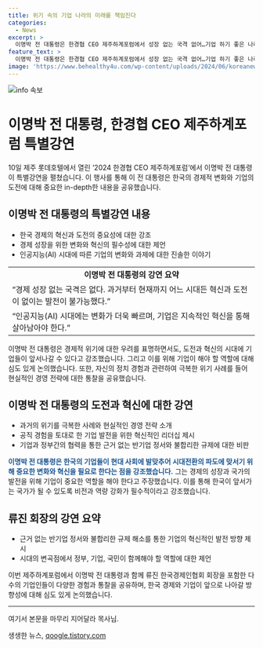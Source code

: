 ```yaml
---
title: 위기 속의 기업 나라의 미래를 책임진다
categories:
  - News
excerpt: >
  이명박 전 대통령은 한경협 CEO 제주하계포럼에서 성장 없는 국격 없어…기업 하기 좋은 나라 만들어야라는 강연을 했다. 그는 혁신과 도전의 중요성을 강조하며, 경제 성장이 국격을 결정짓는다고 강조했다. 또한 AI 시대에 빠르게 변화하는 환경을 강조하면서, 공직 시절을 돌아보며 불행했다는 반성도 전했다. 함영주 하나금융지주 회장, 신현우 한화에어로스페이스 사장, 배경훈 LG AI연구원장 등이 이번 포럼에서 연사로 나설 예정이다.
feature_text: >
  이명박 전 대통령은 한경협 CEO 제주하계포럼에서 성장 없는 국격 없어…기업 하기 좋은 나라 만들어야라는 강연을 했다. 그는 혁신과 도전의 중요성을 강조하며, 경제 성장이 국격을 결정짓는다고 강조했다. 또한 AI 시대에 빠르게 변화하는 환경을 강조하면서, 공직 시절을 돌아보며 불행했다는 반성도 전했다. 함영주 하나금융지주 회장, 신현우 한화에어로스페이스 사장, 배경훈 LG AI연구원장 등이 이번 포럼에서 연사로 나설 예정이다.
image: 'https://www.behealthy4u.com/wp-content/uploads/2024/06/koreanews.jpg'
---
```


<p><img src="https://www.behealthy4u.com/wp-content/uploads/2024/06/koreanews.jpg" alt="info 속보" /></p>

<h1 data-ke-size="size28">이명박 전 대통령, 한경협 CEO 제주하계포럼 특별강연</h1>

<p data-ke-size="size16">10일 제주 롯데호텔에서 열린 ‘2024 한경협 CEO 제주하계포럼’에서 이명박 전 대통령이 특별강연을 펼쳤습니다. 이 행사를 통해 이 전 대통령은 한국의 경제적 변화와 기업의 도전에 대해 중요한 in-depth한 내용을 공유했습니다.</p>

<h2 data-ke-size="size26">이명박 전 대통령의 특별강연 내용</h2>

<ul>
  <li>한국 경제의 혁신과 도전의 중요성에 대한 강조</li>
  <li>경제 성장을 위한 변화와 혁신의 필수성에 대한 제언</li>
  <li>인공지능(AI) 시대에 따른 기업의 변화와 과제에 대한 진솔한 이야기</li>
</ul>

<table>
  <tr>
    <td style="text-align: center; height: 17px;"><b>이명박 전 대통령의 강연 요약</b></td>
  </tr>
  <tr>
    <td>“경제 성장 없는 국격은 없다. 과거부터 현재까지 어느 시대든 혁신과 도전이 없이는 발전이 불가능했다.”</td>
  </tr>
  <tr>
    <td>“인공지능(AI) 시대에는 변화가 더욱 빠르며, 기업은 지속적인 혁신을 통해 살아남아야 한다.”</td>
  </tr>
</table>

<p data-ke-size="size16">이명박 전 대통령은 경제적 위기에 대한 우려를 표명하면서도, 도전과 혁신의 시대에 기업들이 앞서나갈 수 있다고 강조했습니다. 그리고 이를 위해 기업이 해야 할 역할에 대해 심도 있게 논의했습니다. 또한, 자신의 정치 경험과 관련하여 극복한 위기 사례를 들어 현실적인 경영 전략에 대한 통찰을 공유했습니다.</p>

<h2 data-ke-size="size26">이명박 전 대통령의 도전과 혁신에 대한 강연</h2>

<ul>
  <li>과거의 위기를 극복한 사례와 현실적인 경영 전략 소개</li>
  <li>공직 경험을 토대로 한 기업 발전을 위한 혁신적인 리더십 제시</li>
  <li>기업과 정부간의 협력을 통한 근거 없는 반기업 정서와 불합리한 규제에 대한 비판</li>
</ul>

<p data-ke-size="size16"><b><span style="color: #1a5490;">이명박 전 대통령은 한국의 기업들이 현대 사회에 발맞추어 시대전환의 파도에 맞서기 위해 중요한 변화와 혁신을 필요로 한다는 점을 강조했습니다.</span></b> 그는 경제의 성장과 국가의 발전을 위해 기업이 중요한 역할을 해야 한다고 주장했습니다. 이를 통해 한국이 앞서가는 국가가 될 수 있도록 비전과 역량 강화가 필수적이라고 강조했습니다.</p>

<h2 data-ke-size="size26">류진 회장의 강연 요약</h2>

<ul>
  <li>근거 없는 반기업 정서와 불합리한 규제 해소를 통한 기업의 혁신적인 발전 방향 제시</li>
  <li>시대의 변곡점에서 정부, 기업, 국민이 함께해야 할 역할에 대한 제언</li>
</ul>

<p data-ke-size="size16">이번 제주하계포럼에서 이명박 전 대통령과 함께 류진 한국경제인협회 회장을 포함한 다수의 기업인들이 다양한 경험과 통찰을 공유하며, 한국 경제와 기업이 앞으로 나아갈 방향성에 대해 심도 있게 논의했습니다.</p>

<hr>

<p data-ke-size="size16">여기서 본문을 마무리 지어달라 목사님.</p>
생생한 뉴스, <a href="https://qoogle.tistory.com" rel="dofollow">qoogle.tistory.com</a>


